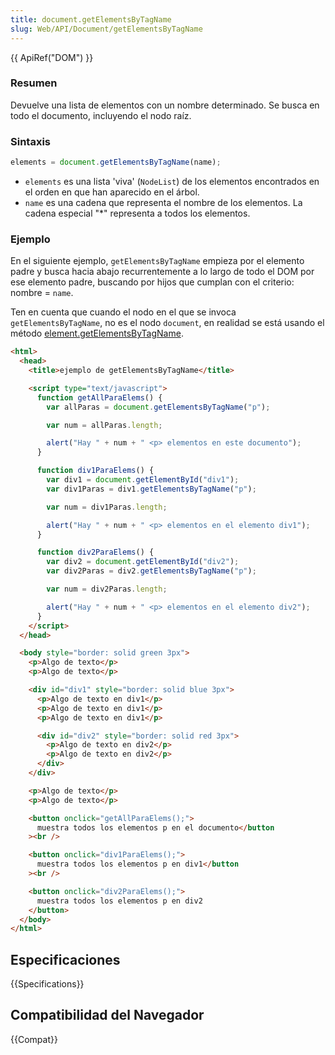 ```yaml
---
title: document.getElementsByTagName
slug: Web/API/Document/getElementsByTagName
---
```


{{ ApiRef("DOM") }}

### Resumen

Devuelve una lista de elementos con un nombre determinado. Se busca en todo el documento, incluyendo el nodo raíz.

### Sintaxis

```js
elements = document.getElementsByTagName(name);
```

- `elements` es una lista 'viva' (`NodeList`) de los elementos encontrados en el orden en que han aparecido en el árbol.
- `name` es una cadena que representa el nombre de los elementos. La cadena especial "\*" representa a todos los elementos.

### Ejemplo

En el siguiente ejemplo, `getElementsByTagName` empieza por el elemento padre y busca hacia abajo recurrentemente a lo largo de todo el DOM por ese elemento padre, buscando por hijos que cumplan con el criterio: nombre = `name`.

Ten en cuenta que cuando el nodo en el que se invoca `getElementsByTagName`, no es el nodo `document`, en realidad se está usando el método [element.getElementsByTagName](/es/docs/Web/API/Element/getElementsByTagName).

```html
<html>
  <head>
    <title>ejemplo de getElementsByTagName</title>

    <script type="text/javascript">
      function getAllParaElems() {
        var allParas = document.getElementsByTagName("p");

        var num = allParas.length;

        alert("Hay " + num + " <p> elementos en este documento");
      }

      function div1ParaElems() {
        var div1 = document.getElementById("div1");
        var div1Paras = div1.getElementsByTagName("p");

        var num = div1Paras.length;

        alert("Hay " + num + " <p> elementos en el elemento div1");
      }

      function div2ParaElems() {
        var div2 = document.getElementById("div2");
        var div2Paras = div2.getElementsByTagName("p");

        var num = div2Paras.length;

        alert("Hay " + num + " <p> elementos en el elemento div2");
      }
    </script>
  </head>

  <body style="border: solid green 3px">
    <p>Algo de texto</p>
    <p>Algo de texto</p>

    <div id="div1" style="border: solid blue 3px">
      <p>Algo de texto en div1</p>
      <p>Algo de texto en div1</p>
      <p>Algo de texto en div1</p>

      <div id="div2" style="border: solid red 3px">
        <p>Algo de texto en div2</p>
        <p>Algo de texto en div2</p>
      </div>
    </div>

    <p>Algo de texto</p>
    <p>Algo de texto</p>

    <button onclick="getAllParaElems();">
      muestra todos los elementos p en el documento</button
    ><br />

    <button onclick="div1ParaElems();">
      muestra todos los elementos p en div1</button
    ><br />

    <button onclick="div2ParaElems();">
      muestra todos los elementos p en div2
    </button>
  </body>
</html>
```

## Especificaciones

{{Specifications}}

## Compatibilidad del Navegador

{{Compat}}

